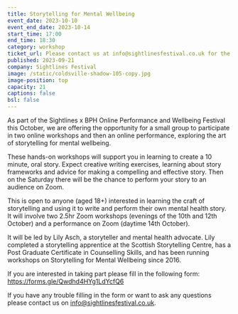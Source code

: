 ```yaml
---
title: Storytelling for Mental Wellbeing
event_date: 2023-10-10
event_end_date: 2023-10-14
start_time: 17:00
end_time: 18:30
category: workshop
ticket_url: Please contact us at info@sightlinesfestival.co.uk for the ticket link
published: 2023-09-21
company: Sightlines Festival
image: /static/coldsville-shadow-105-copy.jpg
image-position: top
capacity: 21
captions: false
bsl: false
---
```

As part of the Sightlines x BPH Online Performance and Wellbeing Festival this October, we are offering the opportunity for a small group to participate in two online workshops and then an online performance, exploring the art of storytelling for mental wellbeing.

These hands-on workshops will support you in learning to create a 10 minute, oral story.
 Expect creative writing exercises, learning about story frameworks and advice for making a compelling and effective story. Then on the Saturday there will be the chance to perform your story to an audience on Zoom.

This is open to anyone (aged 18+) interested in learning the craft of storytelling and using it to write and perform their own mental health story. It will involve two 2.5hr Zoom workshops (evenings of the 10th and 12th October) and a performance on Zoom (daytime 14th October).


It will be led by Lily Asch, a storyteller and mental health advocate. Lily completed a storytelling apprentice at the Scottish Storytelling Centre, has a Post Graduate Certificate in Counselling Skills, and has been running workshops on Storytelling for Mental Wellbeing since 2016.


If you are interested in taking part please fill in the following form: https://forms.gle/Qwdhd4HYg1LdYcfQ6


If you have any trouble filling in the form or want to ask any questions please contact us on info@sightlinesfestival.co.uk.
